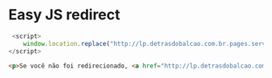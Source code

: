 # Easy JS redirect

```js
 <script>
    window.location.replace("http://lp.detrasdobalcao.com.br.pages.services/oraculo");
</script>
```

```html
<p>Se você não foi redirecionado, <a href="http://lp.detrasdobalcao.com.br.pages.services/oraculo">clique aqui</a>.</p>
```
